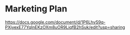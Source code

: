 # Marketing Plan

https://docs.google.com/document/d/1P6LhvS9q-PXjyexE77YqInEKzOXm8uOR9LiqfB2hSuk/edit?usp=sharing